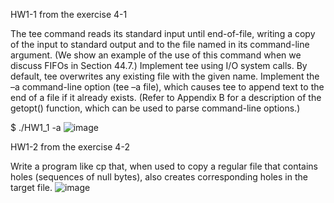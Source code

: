 HW1-1 from the exercise 4-1

The tee command reads its standard input until end-of-file, writing a copy of the input
to standard output and to the file named in its command-line argument. (We show
an example of the use of this command when we discuss FIFOs in Section 44.7.)
Implement tee using I/O system calls. By default, tee overwrites any existing file with
the given name. Implement the –a command-line option (tee –a file), which causes tee
to append text to the end of a file if it already exists. (Refer to Appendix B for a
description of the getopt() function, which can be used to parse command-line
options.)

$ ./HW1_1 -a <file>
![image](https://user-images.githubusercontent.com/72913466/209774603-0d93829c-76d1-4d9f-9bf2-47aa5b048764.png)


HW1-2 from the exercise 4-2

Write a program like cp that, when used to copy a regular file that contains holes
(sequences of null bytes), also creates corresponding holes in the target file.
![image](https://user-images.githubusercontent.com/72913466/209774792-0f71f887-cf48-4eb7-b4f5-eec99eb89911.png)
